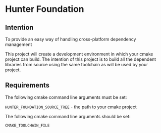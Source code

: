 # Hunter Foundation

## Intention

To provide an easy way of handling cross-platform dependency management

This project will create a development environment in which your cmake
project can build. The intention of this project is to build all the
dependent libraries from source using the same toolchain as will be used
by your project.

## Requirements

The following cmake command line arguments must be set:

`HUNTER_FOUNDATION_SOURCE_TREE` - the path to your cmake project

The following cmake command line arguments should be set:

`CMAKE_TOOLCHAIN_FILE`

